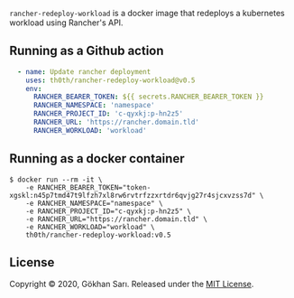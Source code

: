 `rancher-redeploy-workload` is a docker image that redeploys a kubernetes workload using Rancher's API.

## Running as a Github action

```yaml
  - name: Update rancher deployment
    uses: th0th/rancher-redeploy-workload@v0.5
    env:
      RANCHER_BEARER_TOKEN: ${{ secrets.RANCHER_BEARER_TOKEN }}
      RANCHER_NAMESPACE: 'namespace'
      RANCHER_PROJECT_ID: 'c-qyxkj:p-hn2z5'
      RANCHER_URL: 'https://rancher.domain.tld'
      RANCHER_WORKLOAD: 'workload'
```

## Running as a docker container

```shell script
$ docker run --rm -it \
    -e RANCHER_BEARER_TOKEN="token-xgskl:n45p7tmd47t9lfzh7xl8rw6rvtrfzzxrtdr6qvjg27r4sjcxvzss7d" \
    -e RANCHER_NAMESPACE="namespace" \
    -e RANCHER_PROJECT_ID="c-qyxkj:p-hn2z5" \
    -e RANCHER_URL="https://rancher.domain.tld" \
    -e RANCHER_WORKLOAD="workload" \
    th0th/rancher-redeploy-workload:v0.5
```

## License

Copyright © 2020, Gökhan Sarı. Released under the [MIT License](LICENSE).